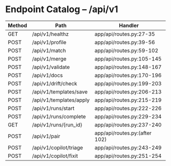 # Endpoint Catalog – /api/v1

| Method | Path | Handler |
|---|---|---|
| GET | /api/v1/healthz | app/api/routes.py:27-35 |
| POST | /api/v1/profile | app/api/routes.py:39-56 |
| POST | /api/v1/match | app/api/routes.py:59-102 |
| POST | /api/v1/merge | app/api/routes.py:105-145 |
| POST | /api/v1/validate | app/api/routes.py:148-167 |
| POST | /api/v1/docs | app/api/routes.py:170-196 |
| POST | /api/v1/drift/check | app/api/routes.py:199-203 |
| POST | /api/v1/templates/save | app/api/routes.py:206-213 |
| POST | /api/v1/templates/apply | app/api/routes.py:215-219 |
| POST | /api/v1/runs/start | app/api/routes.py:222-226 |
| POST | /api/v1/runs/complete | app/api/routes.py:229-234 |
| GET | /api/v1/runs/{run_id} | app/api/routes.py:237-240 |
| POST | /api/v1/pair | app/api/routes.py:(after 102) |
| POST | /api/v1/copilot/triage | app/api/routes.py:243-249 |
| POST | /api/v1/copilot/fixit | app/api/routes.py:251-254 |
